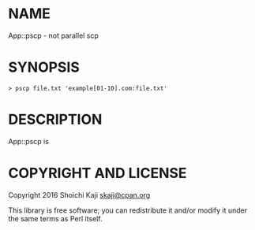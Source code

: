 # NAME

App::pscp - not parallel scp

# SYNOPSIS

    > pscp file.txt 'example[01-10].com:file.txt'

# DESCRIPTION

App::pscp is

# COPYRIGHT AND LICENSE

Copyright 2016 Shoichi Kaji <skaji@cpan.org>

This library is free software; you can redistribute it and/or modify
it under the same terms as Perl itself.
